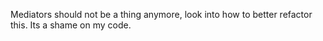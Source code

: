 Mediators should not be a thing anymore, look into how to better refactor this. Its a shame on my code.
